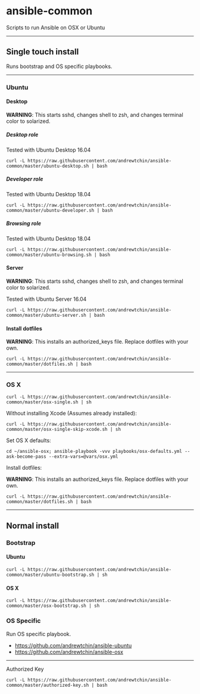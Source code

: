 # ansible-common

Scripts to run Ansible on OSX or Ubuntu


-----

## Single touch install

Runs bootstrap and OS specific playbooks.

-----

### Ubuntu

#### Desktop

**WARNING**: This starts sshd, changes shell to zsh, and changes terminal color to solarized.

##### Desktop role

Tested with Ubuntu Desktop 16.04

```
curl -L https://raw.githubusercontent.com/andrewtchin/ansible-common/master/ubuntu-desktop.sh | bash
```

##### Developer role

Tested with Ubuntu Desktop 18.04

```
curl -L https://raw.githubusercontent.com/andrewtchin/ansible-common/master/ubuntu-developer.sh | bash
```

##### Browsing role

Tested with Ubuntu Desktop 18.04

```
curl -L https://raw.githubusercontent.com/andrewtchin/ansible-common/master/ubuntu-browsing.sh | bash
```

#### Server

**WARNING**: This starts sshd, changes shell to zsh, and changes terminal color to solarized.

Tested with Ubuntu Server 16.04

```
curl -L https://raw.githubusercontent.com/andrewtchin/ansible-common/master/ubuntu-server.sh | bash
```

#### Install dotfiles

**WARNING**: This installs an authorized_keys file. Replace dotfiles with your own.
```
curl -L https://raw.githubusercontent.com/andrewtchin/ansible-common/master/dotfiles.sh | bash
```

-----

### OS X

```
curl -L https://raw.githubusercontent.com/andrewtchin/ansible-common/master/osx-single.sh | sh
```

Without installing Xcode (Assumes already installed):
```
curl -L https://raw.githubusercontent.com/andrewtchin/ansible-common/master/osx-single-skip-xcode.sh | sh
```

Set OS X defaults:
```
cd ~/ansible-osx; ansible-playbook -vvv playbooks/osx-defaults.yml --ask-become-pass --extra-vars=@vars/osx.yml
```
Install dotfiles:

**WARNING**: This installs an authorized_keys file. Replace dotfiles with your own.
```
curl -L https://raw.githubusercontent.com/andrewtchin/ansible-common/master/dotfiles.sh | bash
```

-----

## Normal install

### Bootstrap

#### Ubuntu

```
curl -L https://raw.githubusercontent.com/andrewtchin/ansible-common/master/ubuntu-bootstrap.sh | sh
```

#### OS X

```
curl -L https://raw.githubusercontent.com/andrewtchin/ansible-common/master/osx-bootstrap.sh | sh
```

### OS Specific

Run OS specific playbook.
* https://github.com/andrewtchin/ansible-ubuntu
* https://github.com/andrewtchin/ansible-osx


-----

Authorized Key

```
curl -L https://raw.githubusercontent.com/andrewtchin/ansible-common/master/authorized-key.sh | bash
```
